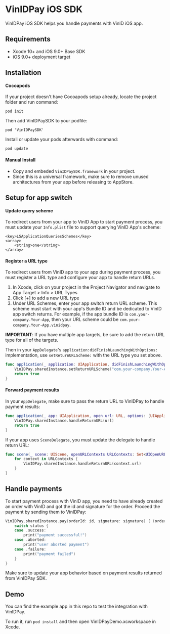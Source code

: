 # VinIDPay iOS SDK

VinIDPay iOS SDK helps you handle payments with VinID iOS app.

## Requirements
- Xcode 10+ and iOS 9.0+ Base SDK
- iOS 9.0+ deployment target

## Installation

#### Cocoapods

If your project doesn't have Cocoapods setup already, locate the project folder and run command:
```
pod init
```

Then add VinIDPaySDK to your podfile:
```
pod 'VinIDPaySDK'
```

Install or update your pods afterwards with command:
```
pod update
```

#### Manual Install

- Copy and embeded `VinIDPaySDK.framework` in your project.
- Since this is a universal framework, make sure to remove unused architectures from your app before releasing to AppStore.

## Setup for app switch

#### Update query scheme

To redirect users from your app to VinID App to start payment process, you must update your `Info.plist` file to support querying VinID App's scheme:

```
<key>LSApplicationQueriesSchemes</key>
<array>
    <string>one</string>
</array>
```

#### Register a URL type

To redirect users from VinID app to your app during payment process, you must register a URL type and configure your app to handle return URLs.

1. In Xcode, click on your project in the Project Navigator and navigate to App Target > Info > URL Types
2. Click [+] to add a new URL type
3. Under URL Schemes, enter your app switch return URL scheme. This scheme must start with your app's Bundle ID and be dedicated to VinID app switch returns. For example, if the app bundle ID is `com.your-company.Your-App`, then your URL scheme could be `com.your-company.Your-App.vinidpay`.

**IMPORTANT**: If you have multiple app targets, be sure to add the return URL type for all of the targets.

Then in your `AppDelegate`'s `application:didFinishLaunchingWithOptions:` implementation, use `setReturnURLScheme:` with the URL type you set above.

```Swift
func application(_ application: UIApplication, didFinishLaunchingWithOptions launchOptions: [UIApplicationLaunchOptionsKey: Any]?) -> Bool {
    VinIDPay.sharedInstance.setReturnURLScheme("com.your-company.Your-App.vinidpay")
    return true
}
```

#### Forward payment results

In your `AppDelegate`, make sure to pass the return URL to VinIDPay to handle payment results:

```Swift
func application(_ app: UIApplication, open url: URL, options: [UIApplication.OpenURLOptionsKey : Any] = [:]) -> Bool {
    VinIDPay.sharedInstance.handleReturnURL(url)
    return true
}
```

If your app uses `SceneDelegate`, you must update the delegate to handle return URL:

```Swift
func scene(_ scene: UIScene, openURLContexts URLContexts: Set<UIOpenURLContext>) {
    for context in URLContexts {
        VinIDPay.sharedInstance.handleReturnURL(context.url)
    }
}
```

## Handle payments

To start payment process with VinID app, you need to have already created an order with VinID and got the id and signature for the order. Proceed the payment by sending them to VinIDPay:

```Swift
VinIDPay.sharedInstance.pay(orderId: id, signature: signature) { (orderId, status) in
    switch status {
    case .success:
        print("payment successful!")
    case .aborted:
        print("user aborted payment")
    case .failure:
        print("payment failed")
    }
}
```

Make sure to update your app behavior based on payment results returned from VinIDPay SDK.

## Demo

You can find the example app in this repo to test the integration with VinIDPay.

To run it, run `pod install` and then open VinIDPayDemo.xcworkspace in Xcode.